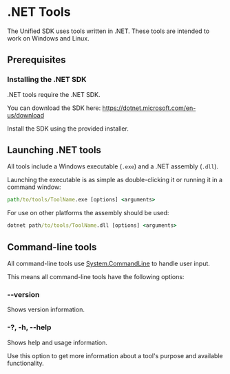 # .NET Tools

The Unified SDK uses tools written in .NET. These tools are intended to work on Windows and Linux.

## Prerequisites

### Installing the .NET SDK

.NET tools require the .NET SDK.

You can download the SDK here: https://dotnet.microsoft.com/en-us/download

Install the SDK using the provided installer.

## Launching .NET tools

All tools include a Windows executable (`.exe`) and a .NET assembly (`.dll`).

Launching the executable is as simple as double-clicking it or running it in a command window:
```cmd
path/to/tools/ToolName.exe [options] <arguments>
```

For use on other platforms the assembly should be used:
```cmd
dotnet path/to/tools/ToolName.dll [options] <arguments>
```

## Command-line tools

All command-line tools use [System.CommandLine](https://learn.microsoft.com/en-us/dotnet/standard/commandline/) to handle user input.

This means all command-line tools have the following options:

### --version

Shows version information.

### -?, -h, --help

Shows help and usage information.

Use this option to get more information about a tool's purpose and available functionality.
